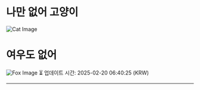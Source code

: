 
# 나만 없어 고양이

![Cat Image](https://cdn2.thecatapi.com/images/c2g.jpg)

# 여우도 없어
![Fox Image](https://randomfox.ca/images/53.jpg)
⏳ 업데이트 시간: 2025-02-20 06:40:25 (KRW)

---
